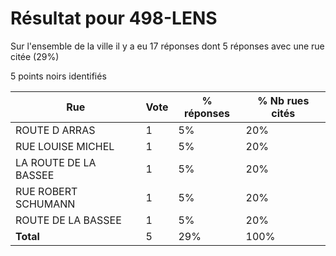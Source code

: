 # Résultat pour 498-LENS

Sur l'ensemble de la ville il y a eu 17 réponses dont 5 réponses avec une rue citée (29%)

5 points noirs identifiés

| Rue | Vote | % réponses | % Nb rues cités|
|-----|------|------------|----------------|
| ROUTE D ARRAS | 1 | 5% | 20%|
| RUE LOUISE MICHEL | 1 | 5% | 20%|
| LA ROUTE DE LA BASSEE | 1 | 5% | 20%|
| RUE ROBERT SCHUMANN | 1 | 5% | 20%|
| ROUTE DE LA BASSEE | 1 | 5% | 20%|
| **Total** | 5 | 29% | 100%|
